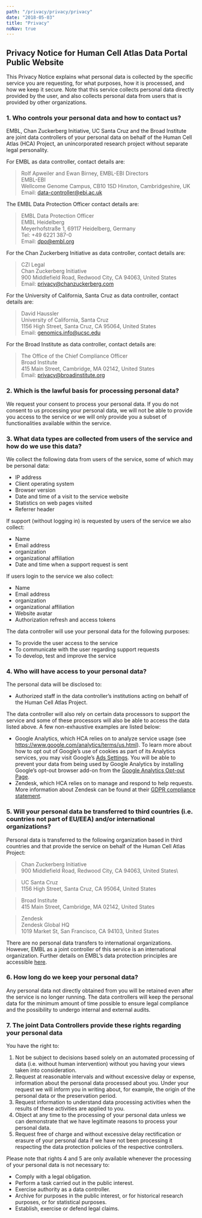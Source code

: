 ```yaml
---
path: "/privacy/privacy/privacy"
date: "2018-05-03"
title: "Privacy"
noNav: true
---
```


## Privacy Notice for Human Cell Atlas Data Portal Public Website

This Privacy Notice explains what personal data is collected by the specific service you are requesting, for what purposes, how it is processed, and how we keep it secure.
Note that this service collects personal data directly provided by the user, and also collects personal data from users that is provided by other organizations.

### 1. Who controls your personal data and how to contact us?

EMBL, Chan Zuckerberg Initiative, UC Santa Cruz and the Broad Institute are joint data controllers of your personal data on behalf of the Human Cell Atlas (HCA) Project, an unincorporated research project without separate legal personality.

For EMBL as data controller, contact details are:

>Rolf Apweiler and Ewan Birney, EMBL-EBI Directors\
>EMBL-EBI\
>Wellcome Genome Campus, CB10 1SD Hinxton, Cambridgeshire, UK\
>Email: [data-controller@ebi.ac.uk](mailto:data-controller@ebi.ac.uk)

The EMBL Data Protection Officer contact details are:

>EMBL Data Protection Officer\
>EMBL Heidelberg\
>Meyerhofstraße 1, 69117 Heidelberg, Germany\
>Tel: +49 6221 387-0\
>Email: [dpo@embl.org](mailto:dpo@embl.org)

For the Chan Zuckerberg Initiative as data controller, contact details are:

>CZI Legal\
>Chan Zuckerberg Initiative\
>900 Middlefield Road, Redwood City, CA 94063, United States\
>Email: [privacy@chanzuckerberg.com](mailto:privacy@chanzuckerberg.com)

For the University of California, Santa Cruz as data controller, contact details are:

>David Haussler\
>University of California, Santa Cruz\
>1156 High Street, Santa Cruz, CA 95064, United States\
>Email: [genomics.info@ucsc.edu](mailto:genomics.info@ucsc.edu)

For the Broad Institute as data controller, contact details are:

>The Office of the Chief Compliance Officer\
>Broad Institute\
>415 Main Street, Cambridge, MA 02142, United States\
>Email: [privacy@broadinstitute.org](mailto:privacy@broadinstitute.org)

### 2. Which is the lawful basis for processing personal data?

We request your consent to process your personal data. If you do not consent to us processing your personal data, we will not be able to provide you access to the service or we will only provide you a subset of functionalities available within the service.

### 3. What data types are collected from users of the service and how do we use this data?

We collect the following data from users of the service, some of which may be personal data:

- IP address
- Client operating system
- Browser version
- Date and time of a visit to the service website
- Statistics on web pages visited
- Referrer header

If support (without logging in) is requested by users of the service we also collect:

- Name
- Email address
- organization
- organizational affiliation
- Date and time when a support request is sent

If users login to the service we also collect:

- Name
- Email address
- organization
- organizational affiliation
- Website avatar
- Authorization refresh and access tokens

The data controller will use your personal data for the following purposes:

- To provide the user access to the service
- To communicate with the user regarding support requests
- To develop, test and improve the service

### 4. Who will have access to your personal data?

The personal data will be disclosed to:

- Authorized staff in the data controller’s institutions acting on behalf of the Human Cell Atlas Project.

The data controller will also rely on certain data processors to support the service and some of these processors will also be able to access the data listed above. A few non-exhaustive examples are listed below:

- Google Analytics, which HCA relies on to analyze service usage (see https://www.google.com/analytics/terms/us.html). To learn more about how to opt out of Google’s use of cookies as part of its Analytics services, you may visit Google’s [Ads Settings](https://adssettings.google.com/authenticated). You will be able to prevent your data from being used by Google Analytics by installing Google’s opt-out browser add-on from the [Google Analytics Opt-out Page](https://tools.google.com/dlpage/gaoptout).
- Zendesk, which HCA relies on to manage and respond to help requests. More information about Zendesk can be found at their [GDPR compliance statement](https://www.zendesk.com/company/customers-partners/eu-data-protection).

### 5. Will your personal data be transferred to third countries (i.e. countries not part of EU/EEA) and/or international organizations?

Personal data is transferred to the following organization based in third countries and that provide the service on behalf of the Human Cell Atlas Project:

>Chan Zuckerberg Initiative\
>900 Middlefield Road, Redwood City, CA 94063, United States\

>UC Santa Cruz\
>1156 High Street, Santa Cruz, CA 95064, United States

>Broad Institute\
>415 Main Street, Cambridge, MA 02142, United States

>Zendesk\
>Zendesk Global HQ\
>1019 Market St, San Francisco, CA 94103, United States

There are no personal data transfers to international organizations. However, EMBL as a joint controller of this service is an international organization. Further details on EMBL’s data protection principles are accessible [here](https://www.embl.de/aboutus/administration/legal-services/data-protection/index.html).

### 6. How long do we keep your personal data?

Any personal data not directly obtained from you will be retained even after the service is no longer running. The data controllers will keep the personal data for the minimum amount of time possible to ensure legal compliance and the possibility to undergo internal and external audits.

### 7. The joint Data Controllers provide these rights regarding your personal data

You have the right to:

1. Not be subject to decisions based solely on an automated processing of data (i.e. without human intervention) without you having your views taken into consideration.
2. Request at reasonable intervals and without excessive delay or expense, information about the personal data processed about you. Under your request we will inform you in writing about, for example, the origin of the personal data or the preservation period.
3. Request information to understand data processing activities when the results of these activities are applied to you.
4. Object at any time to the processing of your personal data unless we can demonstrate that we have legitimate reasons to process your personal data.
5. Request free of charge and without excessive delay rectification or erasure of your personal data if we have not been processing it respecting the data protection policies of the respective controllers.

Please note that rights 4 and 5 are only available whenever the processing of your personal data is not necessary to:

- Comply with a legal obligation.
- Perform a task carried out in the public interest.
- Exercise authority as a data controller.
- Archive for purposes in the public interest, or for historical research purposes, or for statistical purposes.
- Establish, exercise or defend legal claims.
